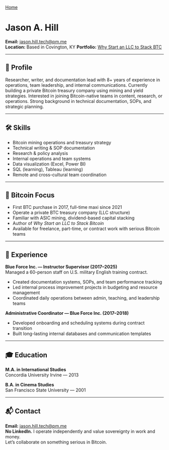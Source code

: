 [Home](./index.md)

# Jason A. Hill

**Email:** [jason.hill.tech@pm.me](mailto:jason.hill.tech@pm.me)  
**Location:** Based in Covington, KY
**Portfolio:** [Why Start an LLC to Stack BTC](./index.md)

---

## 🎯 Profile

Researcher, writer, and documentation lead with 8+ years of experience in operations, team leadership, and internal communications. Currently building a private Bitcoin treasury company using mining and yield strategies. Interested in joining Bitcoin-native teams in content, research, or operations. Strong background in technical documentation, SOPs, and strategic planning.

---

## 🛠 Skills

- Bitcoin mining operations and treasury strategy  
- Technical writing & SOP documentation  
- Research & policy analysis  
- Internal operations and team systems  
- Data visualization (Excel, Power BI)  
- SQL (learning), Tableau (learning)  
- Remote and cross-cultural team coordination

---

## 🧠 Bitcoin Focus

- First BTC purchase in 2017, full-time maxi since 2021  
- Operate a private BTC treasury company (LLC structure)  
- Familiar with ASIC mining, dividend-based capital stacking  
- Author of *Why Start an LLC to Stack Bitcoin*  
- Available for freelance, part-time, or contract work with serious Bitcoin teams

---

## 💼 Experience

**Blue Force Inc. — Instructor Supervisor (2017–2025)**  
Managed a 60-person staff on U.S. military English training contract.  
- Created documentation systems, SOPs, and team performance tracking  
- Led internal process improvement projects in budgeting and resource management  
- Coordinated daily operations between admin, teaching, and leadership teams  

**Administrative Coordinator — Blue Force Inc. (2017–2018)**  
- Developed onboarding and scheduling systems during contract transition  
- Built long-lasting internal databases and communication templates

---

## 🎓 Education

**M.A. in International Studies**  
Concordia University Irvine — 2013  

**B.A. in Cinema Studies**  
San Francisco State University — 2001  

---

## 📬 Contact

**Email:** [jason.hill.tech@pm.me](mailto:jason.hill.tech@pm.me)  
**No LinkedIn.** I operate independently and value sovereignty in work and money.  
Let’s collaborate on something serious in Bitcoin.

